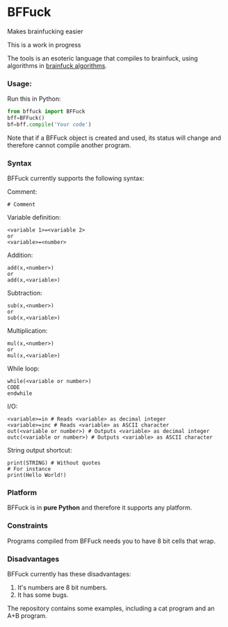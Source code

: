 # BFFuck
 Makes brainfucking easier

This is a work in progress

The tools is an esoteric language that compiles to brainfuck, using algorithms in [brainfuck algorithms](https://esolangs.org/wiki/Brainfuck_algorithms).

### Usage:
Run this in Python:
```python
from bffuck import BFFuck
bff=BFFuck()
bf=bff.compile('Your code')
```

Note that if a BFFuck object is created and used, its status will change and therefore cannot compile another program.
### Syntax
BFFuck currently supports the following syntax:

Comment:
```
# Comment
```
Variable definition:
```text
<variable 1>=<variable 2>
or
<variable>=<number>
```

Addition:
```text
add(x,<number>)
or
add(x,<variable>)
```

Subtraction:
```
sub(x,<number>)
or
sub(x,<variable>)
```

Multiplication:
```
mul(x,<number>)
or
mul(x,<variable>)
```

While loop:
```text
while(<variable or number>)
CODE
endwhile
```

I/O:
```text
<variable>=in # Reads <variable> as decimal integer
<variable>=inc # Reads <variable> as ASCII character
out(<variable or number>) # Outputs <variable> as decimal integer
outc(<variable or number>) # Outputs <variable> as ASCII character
```

String output shortcut:
```text
print(STRING) # Without quotes
# For instance
print(Hello World!)
```


### Platform
BFFuck is in **pure Python** and therefore it supports any platform.

### Constraints
Programs compiled from BFFuck needs you to have 8 bit cells that wrap.

### Disadvantages
BFFuck currently has these disadvantages:
1. It's numbers are 8 bit numbers.
2. It has some bugs.


The repository contains some examples, including a cat program and an A+B program.

